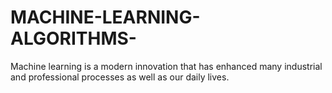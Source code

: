 # MACHINE-LEARNING-ALGORITHMS-
Machine learning is a modern innovation that has enhanced many industrial and professional processes as well as our daily lives.
